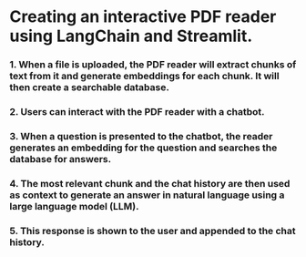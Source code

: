 # Creating an interactive PDF reader using LangChain and Streamlit. 
### 1. When a file is uploaded, the PDF reader will extract chunks of text from it and generate embeddings for each chunk. It will then create a searchable database.
### 2. Users can interact with the PDF reader with a chatbot.
### 3. When a question is presented to the chatbot, the reader generates an embedding for the question and searches the database for answers.
### 4. The most relevant chunk and the chat history are then used as context to generate an answer in natural language using a large language model (LLM).
### 5. This response is shown to the user and appended to the chat history.
